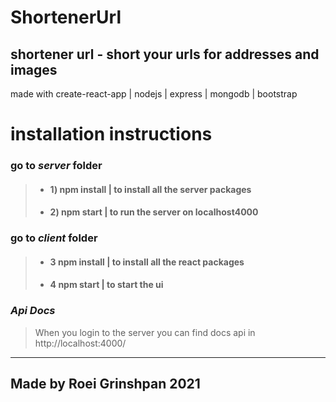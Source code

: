 

# ShortenerUrl 

## shortener url - short your urls for addresses and images

made with create-react-app | nodejs | express | mongodb | bootstrap

# installation instructions

 ### go to *server* folder 
> * #### 1) npm install | to install all the server packages
> * #### 2) npm start | to run the server on localhost4000

### go to *client* folder 
> * #### 3 npm install | to install all the react packages
> * #### 4 npm start | to start the ui

### *Api Docs*
> When you login to the server you can find docs api in http://localhost:4000/

----

## Made by Roei Grinshpan 2021








